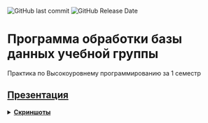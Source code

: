 ![GitHub last commit](https://img.shields.io/github/last-commit/Iwwww/pratice_database)
![GitHub Release Date](https://img.shields.io/github/release-date/Iwwww/pratice_database)
# Программа обработки базы данных учебной группы
Практика по Высокоуровнему программированию за 1 семестр
## [Презентация](report/Ёлгин_ММ_ИУК4_12Б_Практика_презентация.pdf)
<details>
    <summary> <b><u> Скриншоты <u></b> </summary>

![1](https://user-images.githubusercontent.com/45224503/147164084-8d6b1362-89c6-4fb2-b7f2-d657ac99f41b.png)
![2](https://user-images.githubusercontent.com/45224503/147164085-2d60de14-1636-4ea7-a02a-99fed9d3cbf8.png)
![3](https://user-images.githubusercontent.com/45224503/147164087-f6ce80af-bf81-49dc-a9a1-e0beff8f34f4.png)
![4](https://user-images.githubusercontent.com/45224503/147164090-5ff40277-c669-4285-9cba-5c5b56d59284.png)
![5](https://user-images.githubusercontent.com/45224503/147164093-7e436b25-361a-4745-9036-fc9f71f13969.png)
![6](https://user-images.githubusercontent.com/45224503/147164095-3e5fd160-33e5-42d2-a6e4-20072f3dc6de.png)
![7](https://user-images.githubusercontent.com/45224503/147164097-cda8c068-4678-4773-86c0-e8179877436a.png)
![8](https://user-images.githubusercontent.com/45224503/147164102-f8f82b8c-45c0-46c0-8970-eaabbc1213a4.png)
![9](https://user-images.githubusercontent.com/45224503/147164080-475d4a9b-58ed-44b6-8f8a-c4777a986978.png)
![add_note](https://user-images.githubusercontent.com/45224503/147164082-03c419ff-0c20-4074-9a57-f6298b8383ae.png)

![edit_note](https://user-images.githubusercontent.com/45224503/147164083-bb7a1e2e-b526-43b1-9f6e-04bcf6eb189f.png)

</details>
